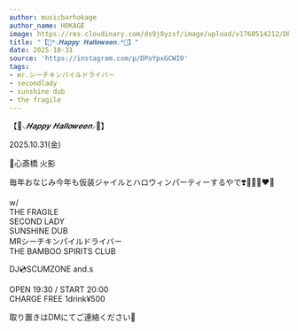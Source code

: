 ```yaml
---
author: musicbarhokage
author_name: HOKAGE
image: https://res.cloudinary.com/ds9j0yzsf/image/upload/v1760514212/DPoYpxGCWI0.jpg
title: "【🎃*⸜𝑯𝒂𝒑𝒑𝒚 𝑯𝒂𝒍𝒍𝒐𝒘𝒆𝒆𝒏⸝*👻】"
date: 2025-10-31
source: 'https://instagram.com/p/DPoYpxGCWI0'
tags:
- mr.シーチキンパイルドライバー
- secondlady
- sunshine dub
- the fragile
---
```

【🎃*⸜𝑯𝒂𝒑𝒑𝒚 𝑯𝒂𝒍𝒍𝒐𝒘𝒆𝒆𝒏⸝*👻】

2025.10.31(金)

📍心斎橋 火影

毎年おなじみ今年も仮装ジャイルとハロウィンパーティーするやで❣️👻🍭🎃❤️‍🔥

w/<br>
THE FRAGILE<br>
SECOND LADY<br>
SUNSHINE DUB<br>
MRシーチキンパイルドライバー<br>
THE BAMBOO SPIRITS CLUB

DJ💿SCUMZONE and.s

OPEN 19:30 / START 20:00<br>
CHARGE FREE 1drink¥500

取り置きはDMにてご連絡ください💫